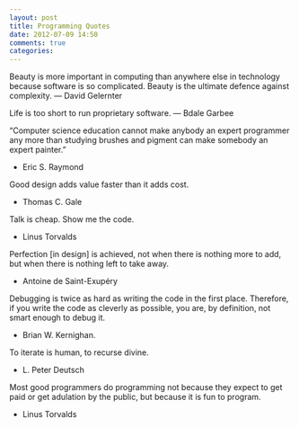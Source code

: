 ```yaml
---
layout: post
title: Programming Quotes
date: 2012-07-09 14:50
comments: true
categories: 
---
```


Beauty is more important in computing than anywhere else in technology because software is so complicated. Beauty is the ultimate defence against complexity.
— David Gelernter

Life is too short to run proprietary software.
— Bdale Garbee

“Computer science education cannot make anybody an expert programmer any more than studying brushes and pigment can make somebody an expert painter.”
- Eric S. Raymond


Good design adds value faster than it adds cost.
- Thomas C. Gale

Talk is cheap. Show me the code.
- Linus Torvalds

Perfection [in design] is achieved, not when there is nothing more to add, but when there is nothing left to take away.
- Antoine de Saint-Exupéry

Debugging is twice as hard as writing the code in the first place. Therefore, if you write the code as cleverly as possible, you are, by definition, not smart enough to debug it.
- Brian W. Kernighan.

To iterate is human, to recurse divine.
- L. Peter Deutsch

Most good programmers do programming not because they expect to get paid or get adulation by the public, but because it is fun to program.
- Linus Torvalds
